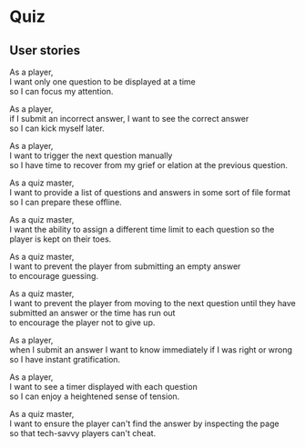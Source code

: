 # Quiz

## User stories

As a player,  
I want only one question to be displayed at a time  
so I can focus my attention.     

As a player,  
if I submit an incorrect answer, I want to see the correct answer  
so I can kick myself later.

As a player,  
I want to trigger the next question manually  
so I have time to recover from my grief or elation at the previous question.

As a quiz master,  
I want to provide a list of questions and answers in some sort of file format  
so I can prepare these offline.

As a quiz master,  
I want the ability to assign a different time limit to each question
so the player is kept on their toes.

As a quiz master,  
I want to prevent the player from submitting an empty answer  
to encourage guessing.

As a quiz master,  
I want to prevent the player from moving to the next question until they have   submitted an answer or the time has run out  
to encourage the player not to give up.

As a player,  
when I submit an answer I want to know immediately if I was right or wrong  
so I have instant gratification.

As a player,  
I want to see a timer displayed with each question  
so I can enjoy a heightened sense of tension.

As a quiz master,  
I want to ensure the player can't find the answer by inspecting the page  
so that tech-savvy players can't cheat.
